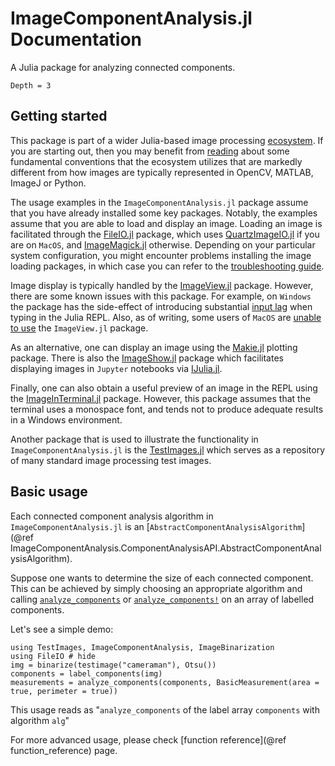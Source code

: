 # ImageComponentAnalysis.jl Documentation

A Julia package for analyzing connected components.

```@contents
Depth = 3
```

## Getting started
This package is part of a wider Julia-based image processing
[ecosystem](https://github.com/JuliaImages). If you are starting out, then you
may benefit from [reading](https://juliaimages.org/latest/quickstart/) about
some fundamental conventions that the ecosystem utilizes that are markedly
different from how images are typically represented in OpenCV, MATLAB, ImageJ or
Python.

The usage examples in the `ImageComponentAnalysis.jl` package assume that you have
already installed some key packages. Notably, the examples assume that you are
able to load and display an image. Loading an image is facilitated through the
[FileIO.jl](https://github.com/JuliaIO/FileIO.jl) package, which uses
[QuartzImageIO.jl](https://github.com/JuliaIO/QuartzImageIO.jl) if you are on
`MacOS`, and [ImageMagick.jl](https://github.com/JuliaIO/ImageMagick.jl)
otherwise. Depending on your particular system configuration, you might
encounter problems installing the image loading packages, in which case you can
refer to the [troubleshooting
guide](https://juliaimages.org/latest/troubleshooting/#Installation-troubleshooting-1).

Image display is typically handled by the
[ImageView.jl](https://github.com/JuliaImages/ImageView.jl) package. However,
there are some known issues with this package. For example, on `Windows` the
package has the side-effect of introducing substantial [input
lag](https://github.com/JuliaImages/ImageView.jl/issues/176) when typing in the
Julia REPL. Also, as of writing, some users of `MacOS` are [unable to
use](https://github.com/JuliaImages/ImageView.jl/issues/175) the `ImageView.jl`
package.

As an alternative, one can display an image using the
[Makie.jl](https://github.com/JuliaPlots/Makie.jl) plotting package. There is
also the [ImageShow.jl](https://github.com/JuliaImages/ImageShow.jl) package
which facilitates displaying images in `Jupyter` notebooks via
[IJulia.jl](https://github.com/JuliaLang/IJulia.jl).

Finally, one can also obtain a useful preview of an image in the REPL using the
[ImageInTerminal.jl](https://github.com/JuliaImages/ImageInTerminal.jl) package.
However, this package assumes that the terminal uses a monospace font, and tends
not to produce adequate results in a Windows environment.

Another package that is used to illustrate the functionality in
`ImageComponentAnalysis.jl` is the
[TestImages.jl](https://github.com/JuliaImages/TestImages.jl) which serves as a
repository of many standard image processing test images.


## Basic usage

Each connected component analysis algorithm in `ImageComponentAnalysis.jl` is an
[`AbstractComponentAnalysisAlgorithm`](@ref ImageComponentAnalysis.ComponentAnalysisAPI.AbstractComponentAnalysisAlgorithm).

Suppose one wants to determine the size of each connected component. This can be
achieved by simply choosing an appropriate algorithm and calling
[`analyze_components`](@ref) or [`analyze_components!`](@ref) on an array of
labelled components.

Let's see a simple demo:

```@example
using TestImages, ImageComponentAnalysis, ImageBinarization
using FileIO # hide
img = binarize(testimage("cameraman"), Otsu())
components = label_components(img)
measurements = analyze_components(components, BasicMeasurement(area = true, perimeter = true))
```

This usage reads as "`analyze_components` of the label array `components` with
algorithm `alg`"

For more advanced usage, please check [function reference](@ref
function_reference) page.
